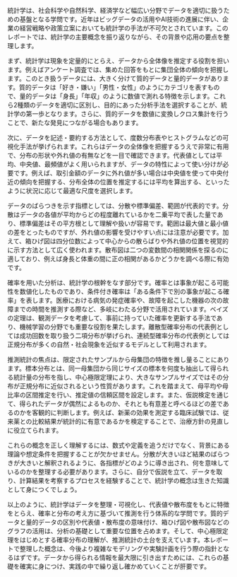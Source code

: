 統計学は、社会科学や自然科学、経済学など幅広い分野でデータを適切に扱うための基盤となる学問です。近年はビッグデータの活用やAI技術の進展に伴い、企業の経営戦略や政策立案においても統計学の手法が不可欠とされています。このレポートでは、統計学の主要概念を振り返りながら、その背景や応用の要点を整理します。

まず、統計学は現象を定量的にとらえ、データから全体像を推定する役割を担います。例えばアンケート調査では、集めた回答をもとに集団全体の傾向を把握します。このとき扱うデータには、大きく分けて質的データと量的データがあります。質的データは「好き・嫌い」「男性・女性」のようにカテゴリを表すもので、量的データは「身長」「年収」のように数値で測れる特徴を示します。これら2種類のデータを適切に区別し、目的にあった分析手法を選択することが、統計学の第一歩となります。さらに、質的データを数値に変換しクロス集計を行うことで、新たな発見につながる場合もあります。

次に、データを記述・要約する方法として、度数分布表やヒストグラムなどの可視化手法が挙げられます。これらはデータの全体像を把握するうえで非常に有用で、分布の形状や外れ値の有無などを一目で確認できます。代表値としては平均、中央値、最頻値がよく用いられますが、データの特性によって使い分けが必要です。例えば、取引金額のデータに外れ値が多い場合は中央値を使って中央付近の傾向を把握する、分布全体の位置を推定するには平均を算出する、といったように状況に応じて最適な尺度を選択します。

データのばらつきを示す指標としては、分散や標準偏差、範囲が代表的です。分散はデータの各値が平均からどの程度離れているかを二乗平均で表した量であり、標準偏差はその平方根として理解や扱いが容易です。範囲は最大値と最小値の差をとったものですが、外れ値の影響を受けやすい点には注意が必要です。加えて、箱ひげ図は四分位数によって中心からの散らばりや外れ値の位置を視覚的に示す方法として広く使われます。散布図は二つの変数間の相関関係を探るのに適しており、例えば身長と体重の間に正の相関があるかどうかを調べる際に有効です。

確率を用いた分析は、統計学の根幹をなす部分です。確率とは事象が起こる可能性を数値化したものであり、条件付き確率は「ある条件下で別の事象が起こる確率」を表します。医療における病気の発症確率や、故障を起こした機器の次の故障までの時間を推測する際など、多岐にわたる分野で活用されています。ベイズの定理は、観測データを考慮して、事前に持っていた確率を更新する手法であり、機械学習の分野でも重要な役割を果たします。離散型確率分布の代表例としては成功回数を取り扱う二項分布が挙げられ、連続型確率分布の代表例としては正規分布が多くの自然・社会現象を近似するモデルとして利用されます。

推測統計の焦点は、限定されたサンプルから母集団の特徴を推し量ることにあります。標本分布とは、同一母集団から同じサイズの標本を何度も抽出して得られる統計量の分布を指し、中心極限定理により、大きなサンプルサイズではその分布が正規分布に近似されるという性質があります。これを踏まえて、母平均や母比率の区間推定を行い、推定値の信頼区間を設定します。また、仮説検定を通じて、得られたデータが偶然によるものか、それとも有意差と呼べるほどの差であるのかを客観的に判断します。例えば、新薬の効果を測定する臨床試験では、従来薬との比較結果が統計的に有意であるかを検定することで、治療方針の見直しに役立てられます。

これらの概念を正しく理解するには、数式や定義を追うだけでなく、背景にある理論や想定条件を把握することが欠かせません。分散が大きいほど結果のばらつきが大きいと解釈されるように、各指標がどのように導き出され、何を意味しているのかを整理する必要があります。さらに、自分で仮説を立て、データを取り、計算結果を考察するプロセスを経験することで、統計学の概念は生きた知識として身につくでしょう。

以上のように、統計学はデータを整理・可視化し、代表値や散布度をもとに特徴をとらえ、確率と分布の考え方に基づいて推測を行う体系的な学問です。質的データと量的データの区別や代表値・散布度の意味付け、箱ひげ図や散布図などのグラフの活用は、分析の基礎として重要な位置を占めます。そして、中心極限定理をはじめとする確率分布の理解が、推測統計の土台を支えています。本レポートで整理した概念は、今後より複雑なモデリングや実験計画を行う際の指針となるはずです。データから得られる情報を最大限に引き出すためには、これらの基礎を確実に身につけ、実践の中で繰り返し確かめていくことが肝要です。